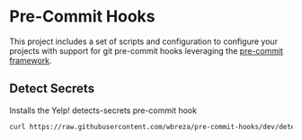 # Pre-Commit Hooks

This project includes a set of scripts and configuration to configure your projects with support for git pre-commit hooks leveraging the [pre-commit framework](https://www.pre-commit.com).

## Detect Secrets

Installs the Yelp! detects-secrets pre-commit hook

```bash
curl https://raw.githubusercontent.com/wbreza/pre-commit-hooks/dev/detect-secrets/setup.sh | bash
```
